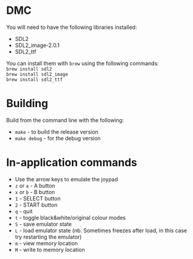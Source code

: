 # DMC

You will need to have the following libraries installed:
* SDL2
* SDL2_image-2.0.1
* SDL2_ttf

You can install them with `brew` using the following commands:<br/>
`brew install sdl2`<br/>
`brew install sdl2_image`<br/>
`brew install sdl2_ttf`

# Building
Build from the command line with the following:
* `make` - to build the release version
* `make debug` - for the debug version

# In-application commands
* Use the arrow keys to emulate the joypad
* `z` or `a` - A button
* `x` or `b` - B button
* `1` - SELECT button
* `2` - START button
* `q` - quit
* `t` - toggle black&white/original colour modes
* `S` - save emulator state
* `L` - load emulator state (nb. Sometimes freezes after load, in this case try restarting the emulator)
* `m` - view memory location
* `M` - write to memory location
